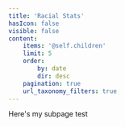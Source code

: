 ```yaml
---
title: 'Racial Stats'
hasIcon: false
visible: false
content:
    items: '@self.children'
    limit: 5
    order:
        by: date
        dir: desc
    pagination: true
    url_taxonomy_filters: true
---
```


Here's my subpage test